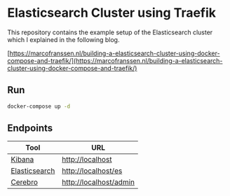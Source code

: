 # Elasticsearch Cluster using Traefik

This repository contains the example setup of the Elasticsearch cluster which I explained in the following blog.

[https://marcofranssen.nl/building-a-elasticsearch-cluster-using-docker-compose-and-traefik/](https://marcofranssen.nl/building-a-elasticsearch-cluster-using-docker-compose-and-traefik/)

## Run

```bash
docker-compose up -d
```

## Endpoints

| Tool              | URL                                              |
| ----------------- | ------------------------------------------------ |
| [Kibana][]        | [http://localhost](http://localhost)             |
| [Elasticsearch][] | [http://localhost/es](http://localhost/es)       |
| [Cerebro][]       | [http://localhost/admin](http://localhost/admin) |

[Kibana]: https://www.elastic.co/guide/en/kibana/current/index.html "Kibana 7.7 documentation"
[Elasticsearch]: https://www.elastic.co/guide/en/elasticsearch/reference/7.7/index.html "Elasticsearch 7.7 documentation"
[Cerebro]: https://github.com/lmenezes/cerebro "Cerebro Elasticsearch admin interface"
